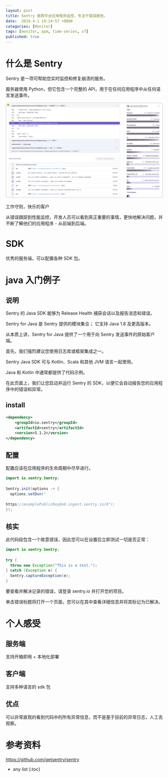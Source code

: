```yaml
---
layout: post
title: Sentry 是跨平台应用程序监控，专注于错误报告。
date:  2019-4-1 19:24:57 +0800
categories: [Monitor]
tags: [monitor, apm, time-series, sf]
published: true
---
```


# 什么是 Sentry

Sentry 是一项可帮助您实时监控和修复崩溃的服务。 

服务器使用 Python，但它包含一个完整的 API，用于在任何应用程序中从任何语言发送事件。

![Sentry](https://raw.githubusercontent.com/getsentry/sentry/master/docs/screenshots/thumb-2.png)

工作守则，快乐的客户

从错误跟踪到性能监控，开发人员可以看到真正重要的事情，更快地解决问题，并不断了解他们的应用程序 - 从前端到后端。

# SDK

优秀的服务端，可以配置各种 SDK 包。

# java 入门例子

## 说明

Sentry 的 Java SDK 能够为 Release Health 捕获会话以及报告消息和错误。

Sentry for Java 是 Sentry 提供的模块集合； 它支持 Java 1.8 及更高版本。 

从本质上讲，Sentry for Java 提供了一个用于向 Sentry 发送事件的原始客户端。 

首先，我们强烈建议您使用日志库或框架集成之一。

Sentry Java SDK 可与 Kotlin、Scala 和其他 JVM 语言一起使用。 

Java 和 Kotlin 中通常都提供了代码示例。

在此页面上，我们让您启动并运行 Sentry 的 SDK，以便它会自动报告您的应用程序中的错误和异常。

## install

```xml
<dependency>
    <groupId>io.sentry</groupId>
    <artifactId>sentry</artifactId>
    <version>5.1.2</version>
</dependency>
```

## 配置

配置应该在应用程序的生命周期中尽早进行。

```java
import io.sentry.Sentry;

Sentry.init(options -> {
  options.setDsn("

https://examplePublicKey@o0.ingest.sentry.io/0");
});
```

## 核实

此代码段包含一个故意错误，因此您可以在设置后立即测试一切是否正常：

```java
import io.sentry.Sentry;

try {
  throw new Exception("This is a test.");
} catch (Exception e) {
  Sentry.captureException(e);
}
```

要查看并解决记录的错误，请登录 sentry.io 并打开您的项目。 

单击错误标题将打开一个页面，您可以在其中查看详细信息并将其标记为已解决。

# 个人感受

## 服务端

支持开箱即用 + 本地化部署

## 客户端

支持多种语言的 sdk 包

## 优点

可以非常直观的看到代码中的所有异常信息，而不是基于目前的异常日志，人工去观察。

# 参考资料

https://github.com/getsentry/sentry

* any list
{:toc}